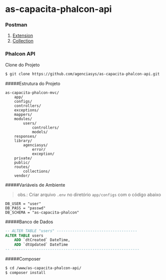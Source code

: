 # as-capacita-phalcon-api


### Postman
1. [Extension](https://chrome.google.com/webstore/detail/postman/fhbjgbiflinjbdggehcddcbncdddomop)
2. [Collection](https://www.getpostman.com/collections/cf1f830ba892014d8bb8)


### Phalcon API

Clone do Projeto
```bash
$ git clone https://github.com/agenciasys/as-capacita-phalcon-api.git
```

#####Estrutura do Projeto
```
as-capacita-phalcon-mvc/
    app/
    configs/
    controllers/
    exceptions/
    mappers/
    modules/
        users/
            controllers/
            models/
    responses/
    library/
        agenciasys/
            error/
            exception/
    private/
    public/
    routes/
        collections/
    vendor/
```

#####Variáveis de Ambiente
> obs.: Criar arquivo `.env` no diretório `app/configs` com o código abaixo

```
DB_USER = "user"
DB_PASS = "passwd"
DB_SCHEMA = "as-capacita-phalcon"
```

#####Banco de Dados
```sql
-- ALTER TABLE "users" ------------------------------------
ALTER TABLE users
    ADD `dtCreated` DateTime,
    ADD `dtUpdated` DateTime
-- ---------------------------------------------------------
```

#####Composer
```bash
$ cd /www/as-capacita-phalcon-api/
$ composer install
```